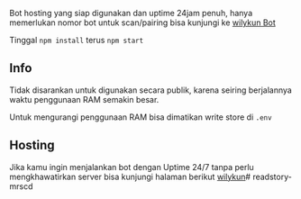 Bot hosting yang siap digunakan dan uptime 24jam penuh, hanya memerlukan nomor bot untuk scan/pairing bisa kunjungi ke [wilykun Bot](https://www.wilykun.net)

Tinggal `npm install` terus `npm start`

## Info

Tidak disarankan untuk digunakan secara publik, karena seiring berjalannya waktu penggunaan RAM semakin besar.

Untuk mengurangi penggunaan RAM bisa dimatikan write store di `.env`

## Hosting
Jika kamu ingin menjalankan bot dengan Uptime 24/7 tanpa perlu mengkhawatirkan server bisa kunjungi halaman berikut [wilykun](https://wilykun.net)# readstory-mrscd

